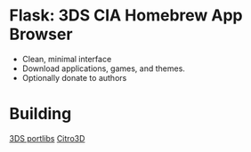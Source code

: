# Flask: 3DS CIA Homebrew App Browser
- Clean, minimal interface
- Download applications, games, and themes.
- Optionally donate to authors

# Building 
[3DS portlibs](https://github.com/devkitPro/3ds_portlibs/)
[Citro3D](https://github.com/fincs/citro3d)
